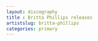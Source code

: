 ```yaml
---
layout: discography
title : Britta Phillips releases
artistslug: britta-phillips
categories: primary
---
```



